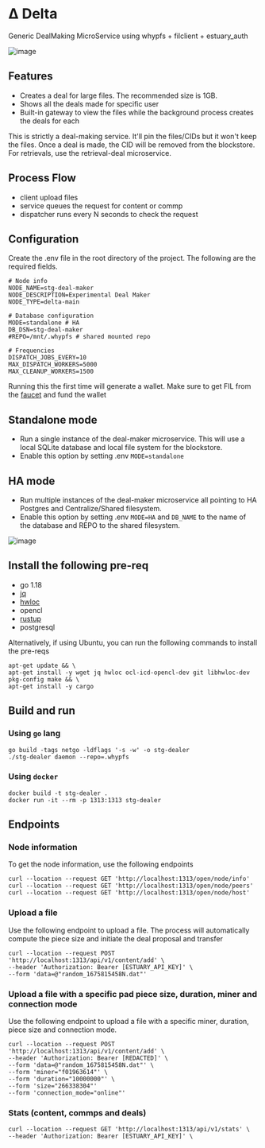 # Δ Delta
Generic DealMaking MicroService using whypfs + filclient + estuary_auth

![image](https://user-images.githubusercontent.com/4479171/218267752-9a7af133-4e36-4f4c-95da-16b3c7bd73ae.png)


## Features
- Creates a deal for large files. The recommended size is 1GB. 
- Shows all the deals made for specific user
- Built-in gateway to view the files while the background process creates the deals for each

This is strictly a deal-making service. It'll pin the files/CIDs but it won't keep the files. Once a deal is made, the CID will be removed from the blockstore. For retrievals, use the retrieval-deal microservice.

## Process Flow
- client upload files
- service queues the request for content or commp
- dispatcher runs every N seconds to check the request

## Configuration

Create the .env file in the root directory of the project. The following are the required fields.
```
# Node info
NODE_NAME=stg-deal-maker
NODE_DESCRIPTION=Experimental Deal Maker
NODE_TYPE=delta-main

# Database configuration
MODE=standalone # HA
DB_DSN=stg-deal-maker
#REPO=/mnt/.whypfs # shared mounted repo

# Frequencies
DISPATCH_JOBS_EVERY=10
MAX_DISPATCH_WORKERS=5000
MAX_CLEANUP_WORKERS=1500
```

Running this the first time will generate a wallet. Make sure to get FIL from the [faucet](https://verify.glif.io/) and fund the wallet

## Standalone mode
- Run a single instance of the deal-maker microservice. This will use a local SQLite database and local file system for the blockstore.
- Enable this option by setting .env `MODE=standalone`

## HA mode
- Run multiple instances of the deal-maker microservice all pointing to HA Postgres and Centralize/Shared filesystem.
- Enable this option by setting .env `MODE=HA` and `DB_NAME` to the name of the database and REPO to the shared filesystem.

![image](https://user-images.githubusercontent.com/4479171/217404957-21fd15be-f0c8-4bd2-a5c6-a2770c5c1db1.png)


## Install the following pre-req
- go 1.18
- [jq](https://stedolan.github.io/jq/)
- [hwloc](https://www.open-mpi.org/projects/hwloc/)
- opencl
- [rustup](https://rustup.rs/)
- postgresql

Alternatively, if using Ubuntu, you can run the following commands to install the pre-reqs
```
apt-get update && \
apt-get install -y wget jq hwloc ocl-icd-opencl-dev git libhwloc-dev pkg-config make && \
apt-get install -y cargo
```

## Build and run

### Using `go` lang
```
go build -tags netgo -ldflags '-s -w' -o stg-dealer
./stg-dealer daemon --repo=.whypfs
```

### Using `docker`
```
docker build -t stg-dealer .
docker run -it --rm -p 1313:1313 stg-dealer
```

## Endpoints

### Node information
To get the node information, use the following endpoints
```
curl --location --request GET 'http://localhost:1313/open/node/info'
curl --location --request GET 'http://localhost:1313/open/node/peers'
curl --location --request GET 'http://localhost:1313/open/node/host'
```

### Upload a file
Use the following endpoint to upload a file. The process will automatically compute the piece size and initiate the deal proposal
and transfer
```
curl --location --request POST 'http://localhost:1313/api/v1/content/add' \
--header 'Authorization: Bearer [ESTUARY_API_KEY]' \
--form 'data=@"random_1675815458N.dat"'
```

### Upload a file with a specific pad piece size, duration, miner and connection mode
Use the following endpoint to upload a file with a specific miner, duration, piece size and connection mode.
```
curl --location --request POST 'http://localhost:1313/api/v1/content/add' \
--header 'Authorization: Bearer [REDACTED]' \
--form 'data=@"random_1675815458N.dat"' \
--form 'miner="f01963614"' \
--form 'duration="10000000"' \
--form 'size="266338304"'
--form 'connection_mode="online"' 
```

### Stats (content, commps and deals) 
```
curl --location --request GET 'http://localhost:1313/api/v1/stats' \
--header 'Authorization: Bearer [ESTUARY_API_KEY]' \
```

